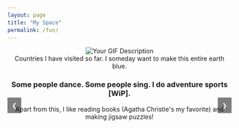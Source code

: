 ```yaml
---
layout: page
title: "My Space"
permalink: /fun/
---
```


[//]: # (<center>)

[//]: # (  <img src="/files/myVisitedPlaces.gif" alt="" )

[//]: # (width="50%">)

[//]: # (</center>)

<center>
  <img src="/files/myVisitedPlaces.gif" alt="Your GIF Description" width="50%">
</center>
<center>
    Countries I have visited so far. I someday want to make this entire earth blue.
</center>

<center>
    <h3 class="carousel-heading">Some people dance. Some people sing. I do adventure sports [WiP].</h3>
</center>

<div class="carousel">
  <div class="carousel-inner">
    <div class="carousel-item">
      <img src="/files/bungee-jumping.gif" alt="Your GIF Description">
      <p class="carousel-caption">190 ft bungee jumping at world's highest bungee jumping site.</p>
    </div>
    <div class="carousel-item">
      <img src="/files/hampta-pass.jpg" alt="Image 1">
      <p class="carousel-caption">Hampta pass top@14k feet. Took 3 days to reach.</p>
    </div>
  </div>
  <button class="carousel-control prev" onclick="moveCarousel(-1)">&#10094;</button>
  <button class="carousel-control next" onclick="moveCarousel(1)">&#10095;</button>
</div>

<script>
let currentSlide = 0;
const slides = document.querySelectorAll('.carousel-item');

function moveCarousel(n) {
  currentSlide += n;
  if (currentSlide >= slides.length) {currentSlide = 0}
  if (currentSlide < 0) {currentSlide = slides.length - 1}
  slides.forEach(slide => slide.style.display = "none");
  slides[currentSlide].style.display = "block";
}

moveCarousel(0);
</script>

<style>
.carousel {
  position: relative;
  max-width: 600px;
  margin: auto;
}
.carousel-item {
  display: none;
}
.carousel-item img {
  width: 100%;
  height: 400px; /* Fixed height */
  object-fit: cover;
  object-position: center;
}
.carousel-caption {
  text-align: center;
  margin-top: 10px;
}
.carousel-control {
  position: absolute;
  top: 50%;
  transform: translateY(-50%);
  background: rgba(0,0,0,0.5);
  color: white;
  border: none;
  padding: 10px;
  cursor: pointer;
}
.prev {left: 0;}
.next {right: 0;}
</style>

<center>
Apart from this, I like reading books (Agatha Christie's my favorite) and making jigsaw puzzles!
</center>
